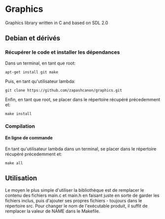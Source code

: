 # Graphics

Graphics library written in C and based on SDL 2.0

## Debian et dérivés

### Récupérer le code et installer les dépendances

Dans un terminal, en tant que root:

    apt-get install git make

Puis, en tant qu'utilisateur lambda:

    git clone https://github.com/zapashcanon/graphics.git

Enfin, en tant que root, se placer dans le répertoire récupéré précedemment et:

    make install

### Compilation

#### En ligne de commande

En tant qu'utilisateur lambda dans un terminal, se placer dans le répertoire récupéré précedemment et:

    make all

## Utilisation

Le moyen le plus simple d'utiliser la bibliothèque est de remplacer le contenu des fichiers main.c et main.h en faisant juste en sorte de garder les fichiers inclus, puis d'ajouter ses propres fichiers - toujours dans le répertoire src. Pour changer le nom de l'exécutable produit, il suffit de remplacer la valeur de NAME dans le Makefile.

